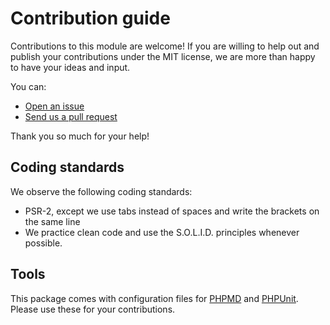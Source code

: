 # Contribution guide

Contributions to this module are welcome! If you are willing to help out and publish your contributions under the MIT
license, we are more than happy to have your ideas and input.

You can:

- [Open an issue](https://github.com/opsbears/piccolo-templating-engine-php/issues)
- [Send us a pull request](https://github.com/opsbears/piccolo-templating-engine-php/pulls)

Thank you so much for your help!

## Coding standards

We observe the following coding standards:

- PSR-2, except we use tabs instead of spaces and write the brackets on the same line
- We practice clean code and use the S.O.L.I.D. principles whenever possible.

## Tools

This package comes with configuration files for [PHPMD](https://phpmd.org/) and [PHPUnit](https://phpunit.de/). 
Please use these for your contributions.
